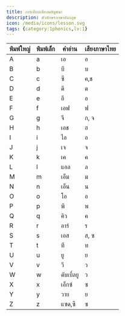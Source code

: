 ```yaml
---
title: การเทียบเสียงพยัญชนะ
description: ตัวอักษรภาษาอังกฤษ
icon: /media/icons/lesson.svg
tags: {category:1phonics,lv:1}
---
```


|  พิมพ์ใหญ่   |   พิมพ์เล็ก           |   คำอ่าน  | เสียงภาษาไทย|
|------------|-------------------|----------|----------|
|    A    |    a    |   เอ    |    อ    |
|    B    |    b    |    บี    |    บ    |
|    C    |    c    |    ซี    |    ค,ช    | 
|    D    |    d    |    ดี    |    ด    |
|    E    |    e    |    อี    |    อ    |
|    F    |    f    |    เอฟ    |    ฟ    |
|    G    |    g    |    จี    |  ก, จ    |
|    H    |    h    |    เอช    |    ฮ    |
|    I    |    i    |    ไอ    |    อ    |
|    J    |    j    |    เจ    |    จ    |
|    K    |    k    |    เค    |    ค    |
|    L    |    l    |    แอล    |    ล    |
|    M    |    m    |    เอ็ม    |    ม    |
|    N    |    n    |    เอ็น    |    น    |
|    O    |    o    |    โอ    |    อ    |
|    P    |    p    |    พี    |    พ    |
|    Q    |    q    |    คิว    |    ค    |
|    R    |    r    |    อาร์    |    ร    |
|    S    |    s    |    เอส    |    ส, ซ    |
|    T    |    t    |    ที    |    ท    |
|    U    |    u    |    ยู    |    ย    |
|    V    |    v    |    วี    |    ว    |
|    W    |    w    |    ดับเบิ้ลยู    |    ว    |
|    X    |    x    |    เอ็กซ์    |    ซ    |
|    Y    |    y    |    วาย    |    ย    |
|    Z    |    z    |    แซด,ซี    |    ซ    |

